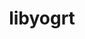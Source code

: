 ---
title: "libyogrt"
layout: cache
categories: [package, develop]
meta: {"versions": ["1.35"], "compilers": ["gcc@=11.4.0", "gcc@=7.5.0", "gcc@=9.4.0", "oneapi@=2024.2.1"], "oss": ["ubuntu18.04", "ubuntu20.04", "ubuntu22.04"], "platforms": ["linux"], "targets": ["neoverse_v1", "neoverse_v2", "ppc64le", "x86_64_v3"], "stacks": ["e4s", "e4s-neoverse-v2", "e4s-neoverse_v1", "e4s-oneapi", "e4s-power", "radiuss", "root", "tutorial"], "num_specs": 22, "num_specs_by_stack": {"root": 22, "radiuss": 4, "e4s-power": 4, "e4s-neoverse_v1": 2, "e4s-neoverse-v2": 4, "tutorial": 4, "e4s": 4, "e4s-oneapi": 4}}
spec_details: [{"hash": "acriomaycraiotqu4syuvspu2ixvuumw", "compiler": "gcc@=7.5.0", "versions": ["1.35"], "os": "ubuntu18.04", "platform": "linux", "target": "x86_64_v3", "variants": ["build_system=autotools", "scheduler=slurm", "~static"], "stacks": ["root", "radiuss"], "size": "-", "tarball": "https://binaries.spack.io/develop/build_cache/linux-ubuntu18.04-x86_64_v3/gcc-7.5.0/libyogrt-1.35/linux-ubuntu18.04-x86_64_v3-gcc-7.5.0-libyogrt-1.35-acriomaycraiotqu4syuvspu2ixvuumw.spack"}, {"hash": "fffbqrwz4gr6ohr7vpcy5ndl3qsjd62v", "compiler": "gcc@=7.5.0", "versions": ["1.35"], "os": "ubuntu18.04", "platform": "linux", "target": "x86_64_v3", "variants": ["build_system=autotools", "scheduler=slurm", "~static"], "stacks": ["root", "radiuss"], "size": "-", "tarball": "https://binaries.spack.io/develop/build_cache/linux-ubuntu18.04-x86_64_v3/gcc-7.5.0/libyogrt-1.35/linux-ubuntu18.04-x86_64_v3-gcc-7.5.0-libyogrt-1.35-fffbqrwz4gr6ohr7vpcy5ndl3qsjd62v.spack"}, {"hash": "gnwpnrrj472vd2rlcliw5grtjllukbd5", "compiler": "gcc@=7.5.0", "versions": ["1.35"], "os": "ubuntu18.04", "platform": "linux", "target": "x86_64_v3", "variants": ["build_system=autotools", "scheduler=slurm", "~static"], "stacks": ["root", "radiuss"], "size": "-", "tarball": "https://binaries.spack.io/develop/build_cache/linux-ubuntu18.04-x86_64_v3/gcc-7.5.0/libyogrt-1.35/linux-ubuntu18.04-x86_64_v3-gcc-7.5.0-libyogrt-1.35-gnwpnrrj472vd2rlcliw5grtjllukbd5.spack"}, {"hash": "wkklvxakh2z24kwl6mcjqvr6a5a6vflz", "compiler": "gcc@=7.5.0", "versions": ["1.35"], "os": "ubuntu18.04", "platform": "linux", "target": "x86_64_v3", "variants": ["build_system=autotools", "scheduler=slurm", "~static"], "stacks": ["root", "radiuss"], "size": "-", "tarball": "https://binaries.spack.io/develop/build_cache/linux-ubuntu18.04-x86_64_v3/gcc-7.5.0/libyogrt-1.35/linux-ubuntu18.04-x86_64_v3-gcc-7.5.0-libyogrt-1.35-wkklvxakh2z24kwl6mcjqvr6a5a6vflz.spack"}, {"hash": "3q7qeildu4kf6y5kluod6efmzoo6wya7", "compiler": "gcc@=9.4.0", "versions": ["1.35"], "os": "ubuntu20.04", "platform": "linux", "target": "ppc64le", "variants": ["build_system=autotools", "scheduler=slurm", "~static"], "stacks": ["root", "e4s-power"], "size": "-", "tarball": "https://binaries.spack.io/develop/build_cache/linux-ubuntu20.04-ppc64le/gcc-9.4.0/libyogrt-1.35/linux-ubuntu20.04-ppc64le-gcc-9.4.0-libyogrt-1.35-3q7qeildu4kf6y5kluod6efmzoo6wya7.spack"}, {"hash": "dt3qwqzyed6lv3vquohdnnw3q7cxlcv4", "compiler": "gcc@=9.4.0", "versions": ["1.35"], "os": "ubuntu20.04", "platform": "linux", "target": "ppc64le", "variants": ["build_system=autotools", "scheduler=slurm", "~static"], "stacks": ["root", "e4s-power"], "size": "-", "tarball": "https://binaries.spack.io/develop/build_cache/linux-ubuntu20.04-ppc64le/gcc-9.4.0/libyogrt-1.35/linux-ubuntu20.04-ppc64le-gcc-9.4.0-libyogrt-1.35-dt3qwqzyed6lv3vquohdnnw3q7cxlcv4.spack"}, {"hash": "q4xf2ardvlcnfaphprchlnpjo2rbkhoc", "compiler": "gcc@=9.4.0", "versions": ["1.35"], "os": "ubuntu20.04", "platform": "linux", "target": "ppc64le", "variants": ["build_system=autotools", "scheduler=slurm", "~static"], "stacks": ["root", "e4s-power"], "size": "-", "tarball": "https://binaries.spack.io/develop/build_cache/linux-ubuntu20.04-ppc64le/gcc-9.4.0/libyogrt-1.35/linux-ubuntu20.04-ppc64le-gcc-9.4.0-libyogrt-1.35-q4xf2ardvlcnfaphprchlnpjo2rbkhoc.spack"}, {"hash": "wxkthgwtyoqek63eglwl56wpxkm4rvic", "compiler": "gcc@=9.4.0", "versions": ["1.35"], "os": "ubuntu20.04", "platform": "linux", "target": "ppc64le", "variants": ["build_system=autotools", "scheduler=slurm", "~static"], "stacks": ["root", "e4s-power"], "size": "-", "tarball": "https://binaries.spack.io/develop/build_cache/linux-ubuntu20.04-ppc64le/gcc-9.4.0/libyogrt-1.35/linux-ubuntu20.04-ppc64le-gcc-9.4.0-libyogrt-1.35-wxkthgwtyoqek63eglwl56wpxkm4rvic.spack"}, {"hash": "irsm24etbmoqtk5qrdvmvlgun7u67pgr", "compiler": "gcc@=11.4.0", "versions": ["1.35"], "os": "ubuntu22.04", "platform": "linux", "target": "neoverse_v1", "variants": ["build_system=autotools", "scheduler=slurm", "~static"], "stacks": ["root", "e4s-neoverse_v1"], "size": "-", "tarball": "https://binaries.spack.io/develop/build_cache/linux-ubuntu22.04-neoverse_v1/gcc-11.4.0/libyogrt-1.35/linux-ubuntu22.04-neoverse_v1-gcc-11.4.0-libyogrt-1.35-irsm24etbmoqtk5qrdvmvlgun7u67pgr.spack"}, {"hash": "t35muijcp4mkjbq5vehuqvc6clc53noz", "compiler": "gcc@=11.4.0", "versions": ["1.35"], "os": "ubuntu22.04", "platform": "linux", "target": "neoverse_v1", "variants": ["build_system=autotools", "scheduler=slurm", "~static"], "stacks": ["root", "e4s-neoverse_v1"], "size": "-", "tarball": "https://binaries.spack.io/develop/build_cache/linux-ubuntu22.04-neoverse_v1/gcc-11.4.0/libyogrt-1.35/linux-ubuntu22.04-neoverse_v1-gcc-11.4.0-libyogrt-1.35-t35muijcp4mkjbq5vehuqvc6clc53noz.spack"}, {"hash": "gegk4vembonwhn7wwmbhkfd4urqdjwie", "compiler": "gcc@=11.4.0", "versions": ["1.35"], "os": "ubuntu22.04", "platform": "linux", "target": "neoverse_v2", "variants": ["build_system=autotools", "scheduler=slurm", "~static"], "stacks": ["root", "e4s-neoverse-v2"], "size": "-", "tarball": "https://binaries.spack.io/develop/build_cache/linux-ubuntu22.04-neoverse_v2/gcc-11.4.0/libyogrt-1.35/linux-ubuntu22.04-neoverse_v2-gcc-11.4.0-libyogrt-1.35-gegk4vembonwhn7wwmbhkfd4urqdjwie.spack"}, {"hash": "lc6fisiur37tnnwcluyjapnp7myq4y4n", "compiler": "gcc@=11.4.0", "versions": ["1.35"], "os": "ubuntu22.04", "platform": "linux", "target": "neoverse_v2", "variants": ["build_system=autotools", "scheduler=slurm", "~static"], "stacks": ["root", "e4s-neoverse-v2"], "size": "-", "tarball": "https://binaries.spack.io/develop/build_cache/linux-ubuntu22.04-neoverse_v2/gcc-11.4.0/libyogrt-1.35/linux-ubuntu22.04-neoverse_v2-gcc-11.4.0-libyogrt-1.35-lc6fisiur37tnnwcluyjapnp7myq4y4n.spack"}, {"hash": "qf53bkq3hzopjt5cbvhdrbbhw64p7dhz", "compiler": "gcc@=11.4.0", "versions": ["1.35"], "os": "ubuntu22.04", "platform": "linux", "target": "neoverse_v2", "variants": ["build_system=autotools", "scheduler=slurm", "~static"], "stacks": ["root", "e4s-neoverse-v2"], "size": "-", "tarball": "https://binaries.spack.io/develop/build_cache/linux-ubuntu22.04-neoverse_v2/gcc-11.4.0/libyogrt-1.35/linux-ubuntu22.04-neoverse_v2-gcc-11.4.0-libyogrt-1.35-qf53bkq3hzopjt5cbvhdrbbhw64p7dhz.spack"}, {"hash": "usz7cwod7xnoekegm5lne3oj4t5vbyum", "compiler": "gcc@=11.4.0", "versions": ["1.35"], "os": "ubuntu22.04", "platform": "linux", "target": "neoverse_v2", "variants": ["build_system=autotools", "scheduler=slurm", "~static"], "stacks": ["root", "e4s-neoverse-v2"], "size": "-", "tarball": "https://binaries.spack.io/develop/build_cache/linux-ubuntu22.04-neoverse_v2/gcc-11.4.0/libyogrt-1.35/linux-ubuntu22.04-neoverse_v2-gcc-11.4.0-libyogrt-1.35-usz7cwod7xnoekegm5lne3oj4t5vbyum.spack"}, {"hash": "eznv4djauq3xfs3en3rpxa6y6yfatmhn", "compiler": "gcc@=11.4.0", "versions": ["1.35"], "os": "ubuntu22.04", "platform": "linux", "target": "x86_64_v3", "variants": ["build_system=autotools", "scheduler=slurm", "~static"], "stacks": ["root", "tutorial", "e4s"], "size": "-", "tarball": "https://binaries.spack.io/develop/build_cache/linux-ubuntu22.04-x86_64_v3/gcc-11.4.0/libyogrt-1.35/linux-ubuntu22.04-x86_64_v3-gcc-11.4.0-libyogrt-1.35-eznv4djauq3xfs3en3rpxa6y6yfatmhn.spack"}, {"hash": "pcdsaj42ssyqppxuegzeua2n6n2q6lio", "compiler": "gcc@=11.4.0", "versions": ["1.35"], "os": "ubuntu22.04", "platform": "linux", "target": "x86_64_v3", "variants": ["build_system=autotools", "scheduler=slurm", "~static"], "stacks": ["root", "tutorial", "e4s"], "size": "-", "tarball": "https://binaries.spack.io/develop/build_cache/linux-ubuntu22.04-x86_64_v3/gcc-11.4.0/libyogrt-1.35/linux-ubuntu22.04-x86_64_v3-gcc-11.4.0-libyogrt-1.35-pcdsaj42ssyqppxuegzeua2n6n2q6lio.spack"}, {"hash": "q44fkbolntdxgvdbo62hci3k7kvofx4s", "compiler": "gcc@=11.4.0", "versions": ["1.35"], "os": "ubuntu22.04", "platform": "linux", "target": "x86_64_v3", "variants": ["build_system=autotools", "scheduler=slurm", "~static"], "stacks": ["root", "tutorial", "e4s"], "size": "-", "tarball": "https://binaries.spack.io/develop/build_cache/linux-ubuntu22.04-x86_64_v3/gcc-11.4.0/libyogrt-1.35/linux-ubuntu22.04-x86_64_v3-gcc-11.4.0-libyogrt-1.35-q44fkbolntdxgvdbo62hci3k7kvofx4s.spack"}, {"hash": "vbpy3idboy35ay5tlvrfbtwwibowb6k5", "compiler": "gcc@=11.4.0", "versions": ["1.35"], "os": "ubuntu22.04", "platform": "linux", "target": "x86_64_v3", "variants": ["build_system=autotools", "scheduler=slurm", "~static"], "stacks": ["root", "tutorial", "e4s"], "size": "-", "tarball": "https://binaries.spack.io/develop/build_cache/linux-ubuntu22.04-x86_64_v3/gcc-11.4.0/libyogrt-1.35/linux-ubuntu22.04-x86_64_v3-gcc-11.4.0-libyogrt-1.35-vbpy3idboy35ay5tlvrfbtwwibowb6k5.spack"}, {"hash": "6wah4j7zsallk4wnwnepelncpikppi3o", "compiler": "oneapi@=2024.2.1", "versions": ["1.35"], "os": "ubuntu22.04", "platform": "linux", "target": "x86_64_v3", "variants": ["build_system=autotools", "scheduler=slurm", "~static"], "stacks": ["root", "e4s-oneapi"], "size": "-", "tarball": "https://binaries.spack.io/develop/build_cache/linux-ubuntu22.04-x86_64_v3/oneapi-2024.2.1/libyogrt-1.35/linux-ubuntu22.04-x86_64_v3-oneapi-2024.2.1-libyogrt-1.35-6wah4j7zsallk4wnwnepelncpikppi3o.spack"}, {"hash": "bcogxjsr6rgwnfox2cbvkkgqci6nhqlh", "compiler": "oneapi@=2024.2.1", "versions": ["1.35"], "os": "ubuntu22.04", "platform": "linux", "target": "x86_64_v3", "variants": ["build_system=autotools", "scheduler=slurm", "~static"], "stacks": ["root", "e4s-oneapi"], "size": "-", "tarball": "https://binaries.spack.io/develop/build_cache/linux-ubuntu22.04-x86_64_v3/oneapi-2024.2.1/libyogrt-1.35/linux-ubuntu22.04-x86_64_v3-oneapi-2024.2.1-libyogrt-1.35-bcogxjsr6rgwnfox2cbvkkgqci6nhqlh.spack"}, {"hash": "miu74chixkzz7p2dxm637moakwemer2l", "compiler": "oneapi@=2024.2.1", "versions": ["1.35"], "os": "ubuntu22.04", "platform": "linux", "target": "x86_64_v3", "variants": ["build_system=autotools", "scheduler=slurm", "~static"], "stacks": ["root", "e4s-oneapi"], "size": "-", "tarball": "https://binaries.spack.io/develop/build_cache/linux-ubuntu22.04-x86_64_v3/oneapi-2024.2.1/libyogrt-1.35/linux-ubuntu22.04-x86_64_v3-oneapi-2024.2.1-libyogrt-1.35-miu74chixkzz7p2dxm637moakwemer2l.spack"}, {"hash": "s2tfvuqj2avhauvljyb2mj4bqcl5723z", "compiler": "oneapi@=2024.2.1", "versions": ["1.35"], "os": "ubuntu22.04", "platform": "linux", "target": "x86_64_v3", "variants": ["build_system=autotools", "scheduler=slurm", "~static"], "stacks": ["root", "e4s-oneapi"], "size": "-", "tarball": "https://binaries.spack.io/develop/build_cache/linux-ubuntu22.04-x86_64_v3/oneapi-2024.2.1/libyogrt-1.35/linux-ubuntu22.04-x86_64_v3-oneapi-2024.2.1-libyogrt-1.35-s2tfvuqj2avhauvljyb2mj4bqcl5723z.spack"}]
---